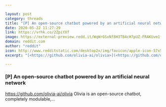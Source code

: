 ```yaml
---

layout: post
category: threads
title: "[P] An open-source chatbot powered by an artificial neural network"
date: 2020-05-22 11:27:29
link: https://vrhk.co/2ZpiYXf
image: https://external-preview.redd.it/WqWrGSxNf8H3TB4cH7pUZ-FRAKUvm1fxMfyFtxfU5mk.jpg?width=1200&height=628.272251309&auto=webp&crop=1200:628.272251309,smart&s=daaf6a9fb4034e77c17a1fb059ae229cfba8d63d
domain: reddit.com
author: "reddit"
icon: http://www.redditstatic.com/desktop2x/img/favicon/apple-icon-57x57.png
excerpt: "[<https://github.com/olivia-ai/olivia>](<https://github.com/olivia-ai/olivia>) Olivia is an open-source chatbot, completely modulable,..."

---
```


### [P] An open-source chatbot powered by an artificial neural network

[<https://github.com/olivia-ai/olivia>](<https://github.com/olivia-ai/olivia>) Olivia is an open-source chatbot, completely modulable,...